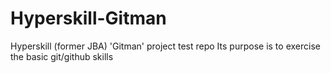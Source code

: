 # Hyperskill-Gitman
Hyperskill (former JBA) 'Gitman' project test repo
Its purpose is to exercise the basic git/github skills
